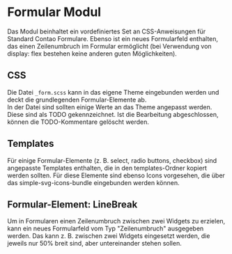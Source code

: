 # Formular Modul

Das Modul beinhaltet ein vordefiniertes Set an CSS-Anweisungen für Standard Contao Formulare. Ebenso ist ein neues Formularfeld enthalten, das einen Zeilenumbruch im Formular ermöglicht (bei Verwendung von display: flex bestehen keine anderen guten Möglichkeiten).

## CSS

Die Datei `_form.scss` kann in das eigene Theme eingebunden werden und deckt die grundlegenden Formular-Elemente ab.  
In der Datei sind sollten einige Werte an das Theme angepasst werden. Diese sind als TODO gekennzeichnet. Ist die Bearbeitung abgeschlossen, können die TODO-Kommentare gelöscht werden.

## Templates

Für einige Formular-Elemente (z. B. select, radio buttons, checkbox) sind angepasste Templates enthalten, die in den templates-Ordner kopiert werden sollten. Für diese Elemente sind ebenso Icons vorgesehen, die über das simple-svg-icons-bundle eingebunden werden können.

## Formular-Element: LineBreak

Um in Formularen einen Zeilenumbruch zwischen zwei Widgets zu erzielen, kann ein neues Formularfeld vom Typ "Zeilenumbruch" ausgegeben werden. Das kann z. B. zwischen zwei Widgets eingesetzt werden, die jeweils nur 50% breit sind, aber untereinander stehen sollen.
